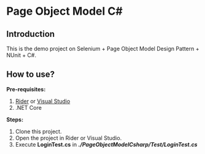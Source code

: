 # Page Object Model C#

## Introduction
This is the demo project on Selenium + Page Object Model Design Pattern + NUnit + C#.

## How to use?
**Pre-requisites:**
1. [Rider](https://www.jetbrains.com/rider/download/#section=windows) or [Visual Studio](https://visualstudio.microsoft.com/downloads/)
2. .NET Core

**Steps:**
1. Clone this project.
2. Open the project in Rider or Visual Studio.
3. Execute **LoginTest.cs** in ***./PageObjectModelCsharp/Test/LoginTest.cs***

